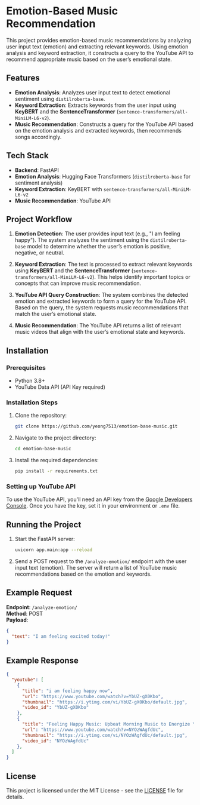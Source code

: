 # Emotion-Based Music Recommendation

This project provides emotion-based music recommendations by analyzing user input text (emotion) and extracting relevant keywords. Using emotion analysis and keyword extraction, it constructs a query to the YouTube API to recommend appropriate music based on the user’s emotional state.

## Features

- **Emotion Analysis**: Analyzes user input text to detect emotional sentiment using `distilroberta-base`.
- **Keyword Extraction**: Extracts keywords from the user input using **KeyBERT** and the **SentenceTransformer** (`sentence-transformers/all-MiniLM-L6-v2`).
- **Music Recommendation**: Constructs a query for the YouTube API based on the emotion analysis and extracted keywords, then recommends songs accordingly.

## Tech Stack

- **Backend**: FastAPI
- **Emotion Analysis**: Hugging Face Transformers (`distilroberta-base` for sentiment analysis)
- **Keyword Extraction**: KeyBERT with `sentence-transformers/all-MiniLM-L6-v2`
- **Music Recommendation**: YouTube API

## Project Workflow

1. **Emotion Detection**: The user provides input text (e.g., "I am feeling happy"). The system analyzes the sentiment using the `distilroberta-base` model to determine whether the user’s emotion is positive, negative, or neutral.
   
2. **Keyword Extraction**: The text is processed to extract relevant keywords using **KeyBERT** and the **SentenceTransformer** (`sentence-transformers/all-MiniLM-L6-v2`). This helps identify important topics or concepts that can improve music recommendation.

3. **YouTube API Query Construction**: The system combines the detected emotion and extracted keywords to form a query for the YouTube API. Based on the query, the system requests music recommendations that match the user’s emotional state.

4. **Music Recommendation**: The YouTube API returns a list of relevant music videos that align with the user’s emotional state and keywords.

## Installation

### Prerequisites

- Python 3.8+
- YouTube Data API (API Key required)

### Installation Steps

1. Clone the repository:
   ```bash
   git clone https://github.com/yeong7513/emotion-base-music.git
   ```

2. Navigate to the project directory:
   ```bash
   cd emotion-base-music
   ```

3. Install the required dependencies:
   ```bash
   pip install -r requirements.txt
   ```

### Setting up YouTube API

To use the YouTube API, you'll need an API key from the [Google Developers Console](https://console.developers.google.com/). Once you have the key, set it in your environment or `.env` file.

## Running the Project

1. Start the FastAPI server:
   ```bash
   uvicorn app.main:app --reload
   ```

2. Send a POST request to the `/analyze-emotion/` endpoint with the user input text (emotion). The server will return a list of YouTube music recommendations based on the emotion and keywords.

## Example Request

**Endpoint**: `/analyze-emotion/`  
**Method**: POST  
**Payload**:
```json
{
  "text": "I am feeling excited today!"
}
```

## Example Response
```json
{
  "youtube": [
    {
      "title": "i am feeling happy now",
      "url": "https://www.youtube.com/watch?v=YbUZ-gX0Kbo",
      "thumbnail": "https://i.ytimg.com/vi/YbUZ-gX0Kbo/default.jpg",
      "video_id": "YbUZ-gX0Kbo"
    },
    {
      "title": "Feeling Happy Music: Upbeat Morning Music to Energize Your Day with Feeling Happy Tunes",
      "url": "https://www.youtube.com/watch?v=NYOzWAgfdUc",
      "thumbnail": "https://i.ytimg.com/vi/NYOzWAgfdUc/default.jpg",
      "video_id": "NYOzWAgfdUc"
    },
  ]
}
```

## License

This project is licensed under the MIT License - see the [LICENSE](LICENSE) file for details.
